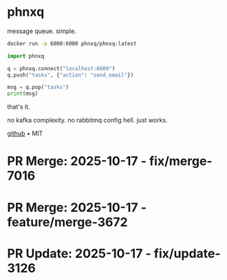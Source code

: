 # phnxq

message queue. simple.

```bash
docker run -p 6000:6000 phnxq/phnxq:latest
```

```python
import phnxq

q = phnxq.connect("localhost:6000")
q.push("tasks", {"action": "send_email"})

msg = q.pop("tasks")
print(msg)
```

that's it.

no kafka complexity. no rabbitmq config hell. just works.

[github](https://github.com/queue-systems/phnxq) • MIT

# PR Merge: 2025-10-17 - fix/merge-7016

# PR Merge: 2025-10-17 - feature/merge-3672

# PR Update: 2025-10-17 - fix/update-3126
